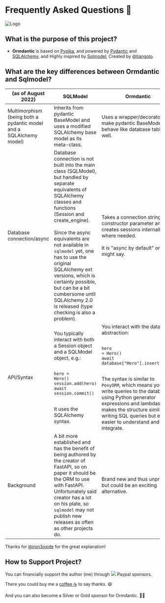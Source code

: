 # Frequently Asked Questions 🍂

![Logo](https://raw.githubusercontent.com/yezz123/ormdantic/main/.github/logo.png)

## What is the purpose of this project?

- **Ormdantic** is based on [Pypika](https://github.com/kayak/pypika), and powered by <a href="https://pydantic-docs.helpmanual.io/" class="external-link" target="_blank">Pydantic</a> and <a href="https://sqlalchemy.org/" class="external-link" target="_blank">SQLAlchemy</a>, and Highly inspired by <a href="https://github.com/tiangolo/Sqlmodel" class="external-link" target="_blank">Sqlmodel</a>, Created by [@tiangolo](https://github.com/tiangolo).

## What are the key differences between Ormdantic and Sqlmodel?

| (as of August 2022) | SQLModel | Ormdantic |
|---|---|---|
| Multimorphism  (being both a pydantic model  and a SQLAlchemy model) | Inherits from pydantic BaseModel and uses a modified SQLAlchemy base model  as its meta-class. | Uses a wrapper/decorator to make pydantic BaseModels behave like database tables as well. |
| Database connection/async | Database connection is not built into the main class (SQLModel),  but handled by separate equivalents of SQLAlchemy classes and functions  (Session and create_engine). <br> <br> Since the async equivalents are not  available in `sqlmodel` yet,  one has to use the original  SQLAlchemy ext versions,  which is certainly possible,  but can be a bit cumbersome  until SQLAlchemy 2.0 is released  (type checking is also a problem). | Takes a connection string as a constructor parameter  and creates sessions internally where needed. <br> <br> It is "async by default" one might say. |
| API/Syntax | You typically interact  with both a Session object  and a SQLModel object, e.g.:  <br><br><pre><code>hero = Hero()</code><br><code>session.add(hero)</code><br><code>await session.commit()</code></pre><br>  It uses the SQLAlchemy syntax. | You interact with the database abstraction:  <br><br><pre><code>hero = Hero()</code><br><code>await database["Hero"].insert(hero)</code></pre><br>  The syntax is similar to `PonyORM`, which means you can write queries  to the database using Python generator expressions and lambdas.  It makes the structure similar to writing SQL queries  but even easier to understand and integrate. |
| Background | A bit more established  and has the benefit of  being authored by the creator of FastAPI,  so on paper it should be the ORM to use with FastAPI. Unfortunately said creator has a lot on his plate, so `sqlmodel` may not publish new releases  as often as other projects do. | Brand new and thus unproven,  but could be an exciting alternative. |

Thanks for [@iron3oxide](https://github.com/iron3oxide) for the great explanation!

## How to Support Project?

You can financially support the author (me) through
[![](https://img.shields.io/static/v1?label=Sponsor&message=%E2%9D%A4&logo=GitHub&color=%23fe8e86)](https://github.com/sponsors/yezz123) Paypal
sponsors</a>.

There you could buy me a [coffee ☕️](https://www.buymeacoffee.com/tahiri) to
say thanks. 😄

And you can also become a Silver or Gold sponsor for Ormdantic. 🏅🎉
